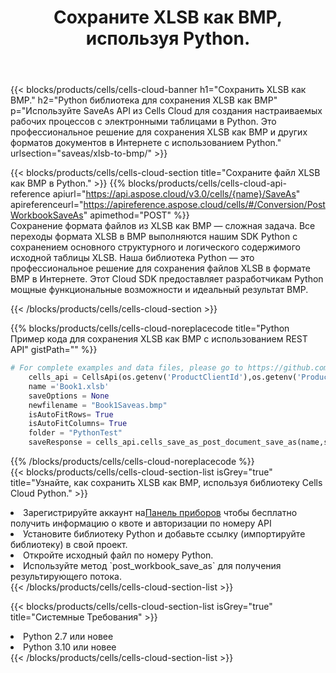 ﻿---
title:  Сохраните XLSB как BMP, используя Python.
description:  Использование Aspose.Cells Cloud SDK для Python для сохранения файла формата XLSB как файла формата BMP.
kwords: Excel, Save XLSB as BMP, REST, Python
howto: How to save XLSB as BMP using Aspose.Cells Cloud Python library.
---
{{< blocks/products/cells/cells-cloud-banner h1="Сохранить XLSB как BMP." h2="Python библиотека для сохранения XLSB как BMP" p="Используйте SaveAs API из Cells Cloud для создания настраиваемых рабочих процессов с электронными таблицами в Python. Это профессиональное решение для сохранения XLSB как BMP и других форматов документов в Интернете с использованием Python." urlsection="saveas/xlsb-to-bmp/" >}}

{{< blocks/products/cells/cells-cloud-section title="Сохраните файл XLSB как BMP в Python." >}}
{{% blocks/products/cells/cells-cloud-api-reference apiurl="https://api.aspose.cloud/v3.0/cells/{name}/SaveAs" apireferenceurl="https://apireference.aspose.cloud/cells/#/Conversion/PostWorkbookSaveAs" apimethod="POST" %}}
<br/>
Сохранение формата файлов из XLSB как BMP — сложная задача. Все переходы формата XLSB в BMP выполняются нашим SDK Python с сохранением основного структурного и логического содержимого исходной таблицы XLSB. Наша библиотека Python — это профессиональное решение для сохранения файлов XLSB в формате BMP в Интернете. Этот Cloud SDK предоставляет разработчикам Python мощные функциональные возможности и идеальный результат BMP.

{{< /blocks/products/cells/cells-cloud-section >}}

{{% blocks/products/cells/cells-cloud-noreplacecode title="Python Пример кода для сохранения XLSB как BMP с использованием REST API" gistPath="" %}}
  
```python
# For complete examples and data files, please go to https://github.com/aspose-cells-cloud/aspose-cells-cloud-python/
    cells_api = CellsApi(os.getenv('ProductClientId'),os.getenv('ProductClientSecret'))
    name ='Book1.xlsb'    
    saveOptions = None
    newfilename = "Book1Saveas.bmp"
    isAutoFitRows= True
    isAutoFitColumns= True
    folder = "PythonTest"
    saveResponse = cells_api.cells_save_as_post_document_save_as(name,save_options=saveOptions, newfilename=(folder +'/' + newfilename),folder=folder)
```
  
{{% /blocks/products/cells/cells-cloud-noreplacecode %}}
<br/>
{{< blocks/products/cells/cells-cloud-section-list isGrey="true" title="Узнайте, как сохранить XLSB как BMP, используя библиотеку Cells Cloud Python." >}}
<li> Зарегистрируйте аккаунт на<a href="https://dashboard.aspose.cloud/">Панель приборов</a> чтобы бесплатно получить информацию о квоте и авторизации по номеру API</li>
<li>Установите библиотеку Python и добавьте ссылку (импортируйте библиотеку) в свой проект.</li>
<li>Откройте исходный файл по номеру Python.</li>
<li>Используйте метод `post_workbook_save_as` для получения результирующего потока.</li>
{{< /blocks/products/cells/cells-cloud-section-list >}}

{{< blocks/products/cells/cells-cloud-section-list isGrey="true" title="Системные Требования" >}}
<li>Python 2.7 или новее</li>
<li>Python 3.10 или новее</li>
{{< /blocks/products/cells/cells-cloud-section-list >}}
